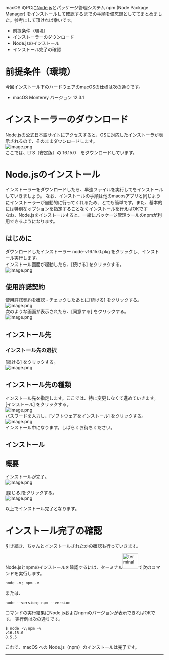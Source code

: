 <!--
title:    macOS に Node.js (npm) をインストールする方法
tags:     nodejs npm install macos
id:      d2004f711748bf493f6a
private:  true
-->
macOS のPCに[Node.js](https://nodejs.org/ja/about/)とパッケージ管理システム npm (Node Package Manager) をインストールして確認するまでの手順を備忘録としててまとめました。参考にして頂ければ幸いです。

- 前提条件（環境）
- インストーラーのダウンロード
- Node.jsのインストール
- インストール完了の確認

# 前提条件（環境）

今回インストール下のハードウェアのmacOSの仕様は次の通りです。

- macOS Monterey バージョン  12.3.1

# インストーラーのダウンロード

Node.jsの[公式日本語サイト](https://nodejs.org/ja/)にアクセスすると、OSに対応したインストーラが表示されるので、そのままダウンロードします。<br>
![image.png](./images/download1.png) <br>
ここでは、LTS（安定版）の 16.15.0　をダウンロードしています。<br>

<!--
![image.png](./images/download2.png)
-->

<!--
ダウンロードされます。<br>
左下の [node-v16.15.0.pkg]　をクリックし、[Finder で表示を]　を選択することで、ダウンロードしたインストーラーが展開されます。
![image.png](./images/download3.png)
-->

# Node.jsのインストール

インストーラーをダウンロードしたら、早速ファイルを実行してをインストールしていきましょう。
なお、インストールの手順は他のmacosアプリと同じようにインストーラーが自動的に行ってくれるため、とても簡単です。また、基本的には特別なオプションを指定することなくインストールを行えばOKです <br>
なお、Node.jsをインストールすると、一緒にパッケージ管理ツールのnpmが利用できるようになります。

## はじめに
ダウンロードしたインストーラー node-v16.15.0.pkg をクリックし、インストール実行します。<br>
インストール画面が起動したら、[続ける] をクリックする。<br>
![image.png](./images/Install1.png)<br>

## 使用許諾契約
使用許諾契約を確認・チェックしたあとに[続ける] をクリックする。<br>
![image.png](./images/Install2.png)<br>
次のような画面が表示されたら、[同意する] をクリックする。<br>
![image.png](./images/Install3.png)<br>

## インストール先

### インストール先の選択
[続ける] をクリックする。<br>
![image.png](./images/Install4.png)<br>

## インストール先の種類
インストール先を指定します。ここでは、特に変更しなくて進めていきます。<br>
[インストール] をクリックする。<br>
![image.png](./images/Install5.png)<br>
パスワードを入力し、[ソフトウェアをインストール] をクリックする。<br>
![image.png](./images/Install6.png)<br>
インストール中になります。しばらくお待ちください。

## インストール

## 概要

インストールが完了。<br>
![image.png](./images/Install7.png)<br>

[閉じる]をクリックする。<br>
![image.png](./images/Install8.png)<br>

以上でインストール完了となります。

# インストール完了の確認

引き続き、ちゃんとインストールされたかの確認も行っていきます。<br>

Node.jsとnpmのインストールを確認するには、ターミナル<img src="./images/terminal.png" alt="terminal" width="50" height="50">で次のコマンドを実行します。

```
node -v; npm -v
```
または、
```
node --version; npm --version
```

コマンドの実行結果にNode.jsおよびnpmのバージョンが表示できればOKです。
実行例は次の通りです。

```
$ node -v;npm -v
v16.15.0
8.5.5

```

これで、macOS への Node.js（npm）のインストールは完了です。

----

